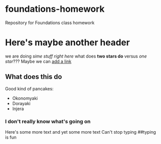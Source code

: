 # foundations-homework
Repository for Foundations class homework
# Here's maybe another header
we are doing *sime stuff right here*
what does **two stars do** versus *one star*???
Maybe we can [add a link](www.google.com)
## What does this do
Good kind of pancakes:
* Okonomyaki
* Dorayaki
* Injera

### I don't really know what's going on
Here's some more text
and yet some more text
Can't stop typing
##typing is fun
